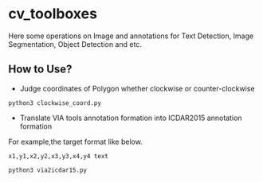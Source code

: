 # cv_toolboxes

Here some operations on Image and annotations for Text Detection, Image Segmentation, Object Detection and etc.

## How to Use?

- Judge coordinates of Polygon whether clockwise or counter-clockwise

```shell
python3 clockwise_coord.py
```

- Translate VIA tools annotation formation into ICDAR2015 annotation formation

For example,the target format like below.
```
x1,y1,x2,y2,x3,y3,x4,y4 text
```
```
python3 via2icdar15.py
```
